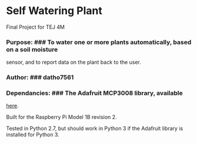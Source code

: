 # Self Watering Plant #

Final Project for TEJ 4M

### Purpose: ### To water one or more plants automatically, based on a soil moisture
sensor, and to report data on the plant back to the user.

### Author: ### datho7561

### Dependancies: ### The Adafruit MCP3008 library, available
[here](https://github.com/adafruit/Adafruit_Python_MCP3008).

Built for the Raspberry Pi Model 1B revision 2.

Tested in Python 2.7, but should work in Python 3 if the
Adafruit library is installed for Python 3.